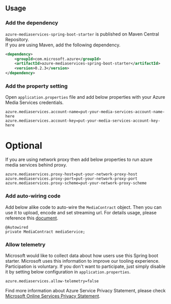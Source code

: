 ## Usage

### Add the dependency

`azure-mediaservices-spring-boot-starter` is published on Maven Central Repository.  
If you are using Maven, add the following dependency.  

```xml
<dependency>
    <groupId>com.microsoft.azure</groupId>
    <artifactId>azure-mediaservices-spring-boot-starter</artifactId>
    <version>0.2.3</version>
</dependency>
```

### Add the property setting

Open `application.properties` file and add below properties with your Azure Media Services credentials.

```
azure.mediaservices.account-name=put-your-media-services-account-name-here
azure.mediaservices.account-key=put-your-media-services-account-key-here
```

# Optional
If you are using network proxy then add below properties to run azure media services behind proxy.

```
azure.mediaservices.proxy-host=put-your-network-proxy-host
azure.mediaservices.proxy-port=put-your-network-proxy-port
azure.mediaservices.proxy-scheme=put-your-network-proxy-scheme
```

### Add auto-wiring code

Add below alike code to auto-wire the `MediaContract` object. Then you can use it to upload, encode and set streaming url. For details usage, please reference this [document](https://docs.microsoft.com/en-us/azure/media-services/media-services-java-how-to-use).

```
@Autowired
private MediaContract mediaService;
```

### Allow telemetry
Microsoft would like to collect data about how users use this Spring boot starter. Microsoft uses this information to improve our tooling experience. Participation is voluntary. If you don't want to participate, just simply disable it by setting below configuration in `application.properties`.
```
azure.mediaservices.allow-telemetry=false
```
Find more information about Azure Service Privacy Statement, please check [Microsoft Online Services Privacy Statement](https://www.microsoft.com/en-us/privacystatement/OnlineServices/Default.aspx). 

